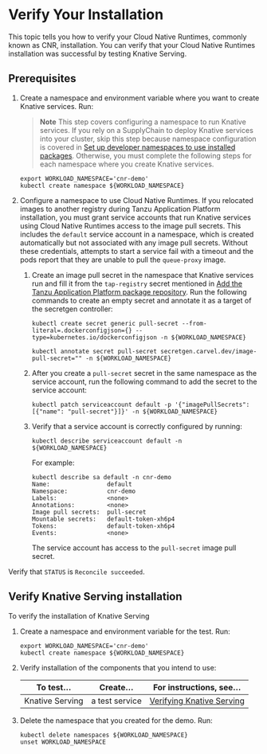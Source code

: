 # Verify Your Installation

This topic tells you how to verify your Cloud Native Runtimes, commonly known as CNR, installation.
You can verify that your Cloud Native Runtimes installation was successful by testing Knative Serving.

## <a id='prerecs'></a> Prerequisites

1. Create a namespace and environment variable where you want to create Knative services. Run:
   >**Note** This step covers configuring a namespace to run Knative services.
   >If you rely on a SupplyChain to deploy Knative services into your cluster,
   >skip this step because namespace configuration is covered in
   >[Set up developer namespaces to use installed packages](https://docs.vmware.com/en/VMware-Tanzu-Application-Platform/1.5/tap/install-online-set-up-namespaces.html).
   >Otherwise, you must complete the following steps for each namespace where you create Knative services.

    ```console
    export WORKLOAD_NAMESPACE='cnr-demo'
    kubectl create namespace ${WORKLOAD_NAMESPACE}
    ```

2. Configure a namespace to use Cloud Native Runtimes. If you relocated images to another registry during Tanzu Application Platform installation, you must grant service accounts that run Knative services using Cloud Native Runtimes access to the image pull secrets. This includes the `default` service account in a namespace, which is created automatically but not associated with any image pull secrets. Without these credentials, attempts to start a service fail with a timeout and the pods report that they are unable to pull the `queue-proxy` image.

    1. Create an image pull secret in the namespace that Knative services run and fill it from the `tap-registry` secret mentioned in [Add the Tanzu Application Platform package repository](https://docs.vmware.com/en/Tanzu-Application-Platform/1.6/tap/install-intro.html). Run the following commands to create an empty secret and annotate it as a target of the secretgen controller:

        ```console
        kubectl create secret generic pull-secret --from-literal=.dockerconfigjson={} --type=kubernetes.io/dockerconfigjson -n ${WORKLOAD_NAMESPACE}

        kubectl annotate secret pull-secret secretgen.carvel.dev/image-pull-secret="" -n ${WORKLOAD_NAMESPACE}
        ```

    2. After you create a `pull-secret` secret in the same namespace as the service account,
    run the following command to add the secret to the service account:

        ```console
        kubectl patch serviceaccount default -p '{"imagePullSecrets": [{"name": "pull-secret"}]}' -n ${WORKLOAD_NAMESPACE}
        ```

    3. Verify that a service account is correctly configured by running:

        ```console
        kubectl describe serviceaccount default -n ${WORKLOAD_NAMESPACE}
        ```

        For example:

        ```console
        kubectl describe sa default -n cnr-demo
        Name:                default
        Namespace:           cnr-demo
        Labels:              <none>
        Annotations:         <none>
        Image pull secrets:  pull-secret
        Mountable secrets:   default-token-xh6p4
        Tokens:              default-token-xh6p4
        Events:              <none>
        ```

        The service account has access to the `pull-secret` image pull secret.

Verify that `STATUS` is `Reconcile succeeded`.

## <a id='verify-serving'></a> Verify Knative Serving installation

To verify the installation of Knative Serving

1. Create a namespace and environment variable for the test. Run:

    ```console
    export WORKLOAD_NAMESPACE='cnr-demo'
    kubectl create namespace ${WORKLOAD_NAMESPACE}
    ```

2. Verify installation of the components that you intend to use:

    | To test…         | Create…                              | For instructions, see…                                  |
    | -----------------|--------------------------------------|---------------------------------------------------------|
    | Knative Serving  | a test service                       | [Verifying Knative Serving](./verifying-serving.hbs.md)     |

3. Delete the namespace that you created for the demo. Run:

    ```console
    kubectl delete namespaces ${WORKLOAD_NAMESPACE}
    unset WORKLOAD_NAMESPACE
    ```
